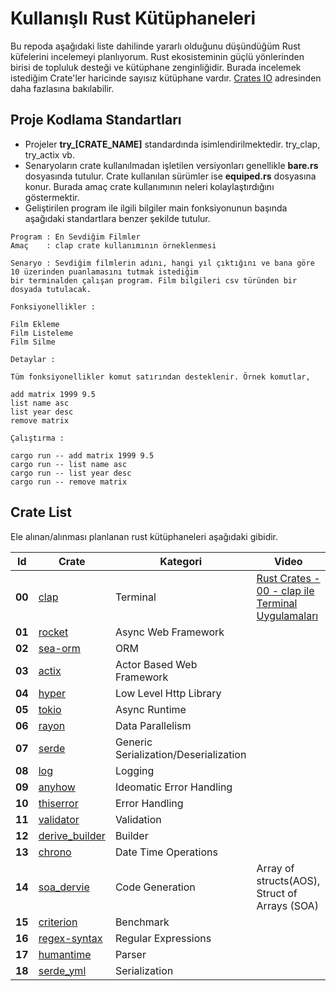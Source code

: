 # Kullanışlı Rust Kütüphaneleri

Bu repoda aşağıdaki liste dahilinde yararlı olduğunu düşündüğüm Rust küfelerini incelemeyi planlıyorum. Rust ekosisteminin güçlü yönlerinden birisi de topluluk desteği ve kütüphane zenginliğidir. Burada incelemek istediğim Crate'ler haricinde sayısız kütüphane vardır. [Crates IO](https://crates.io/) adresinden daha fazlasına bakılabilir.

## Proje Kodlama Standartları

- Projeler **try_[CRATE_NAME]** standardında isimlendirilmektedir. try_clap, try_actix vb.
- Senaryoların crate kullanılmadan işletilen versiyonları genellikle **bare.rs** dosyasında tutulur. Crate kullanılan sürümler ise **equiped.rs** dosyasına konur. Burada amaç crate kullanımının neleri kolaylaştırdığını göstermektir.
- Geliştirilen program ile ilgili bilgiler main fonksiyonunun başında aşağıdaki standartlara benzer şekilde tutulur.

```text
Program : En Sevdiğim Filmler
Amaç    : clap crate kullanımının örneklenmesi

Senaryo : Sevdiğim filmlerin adını, hangi yıl çıktığını ve bana göre 10 üzerinden puanlamasını tutmak istediğim
bir terminalden çalışan program. Film bilgileri csv türünden bir dosyada tutulacak.

Fonksiyonellikler :

Film Ekleme
Film Listeleme
Film Silme

Detaylar :

Tüm fonksiyonellikler komut satırından desteklenir. Örnek komutlar,

add matrix 1999 9.5
list name asc
list year desc
remove matrix

Çalıştırma :

cargo run -- add matrix 1999 9.5
cargo run -- list name asc
cargo run -- list year desc
cargo run -- remove matrix
```

## Crate List

Ele alınan/alınması planlanan rust kütüphaneleri aşağıdaki gibidir.

| Id | Crate                                                     | Kategori                              | Video                                                                             |
|-----|-----------------------------------------------------------|---------------------------------------|-----------------------------------------------------------------------------------|
| **00** | [clap](https://crates.io/crates/clap)                     | Terminal                              | [Rust Crates - 00 - clap ile Terminal Uygulamaları](https://youtu.be/1EzAf8A4DzI) |
| **01** | [rocket](https://crates.io/search?q=rocket)               | Async Web Framework                   |                                                                                   |
| **02** | [sea-orm](https://crates.io/crates/sea-orm)               | ORM                                   |                                                                                   |
| **03** | [actix](https://crates.io/crates/actix)                   | Actor Based Web Framework             |                                                                                   |
| **04** | [hyper](https://crates.io/crates/hyper)                   | Low Level Http Library                |                                                                                   |
| **05** | [tokio](https://crates.io/crates/tokio)                   | Async Runtime                         |                                                                                   |
| **06** | [rayon](https://crates.io/crates/rayon)                   | Data Parallelism                      |                                                                                   |
| **07** | [serde](https://crates.io/crates/serde)                   | Generic Serialization/Deserialization |                                                                                   |
| **08** | [log](https://crates.io/crates/log)                       | Logging                               |                                                                                   |
| **09** | [anyhow](https://crates.io/crates/anyhow)                 | Ideomatic Error Handling              |                                                                                   |
| **10** | [thiserror](https://crates.io/crates/thiserror)           | Error Handling                        |                                                                                   |
| **11** | [validator](https://crates.io/crates/validator)           | Validation                            |                                                                                   |
| **12** | [derive_builder](https://crates.io/crates/derive_builder) | Builder                               |                                                                                   |
| **13** | [chrono](https://crates.io/crates/chrono)                 | Date Time Operations                  | 
| **14** | [soa_dervie](https://crates.io/crates/soa_derive)         | Code Generation                       | Array of structs(AOS), Struct of Arrays (SOA)                                     |
| **15** | [criterion](https://crates.io/crates/criterion)           | Benchmark                             |                                                                                   |
| **16** | [regex-syntax](https://crates.io/crates/regex-syntax)     | Regular Expressions                   |                                                                                   |
| **17** | [humantime](https://crates.io/crates/humantime)           | Parser                                |                                                                                   |
| **18** | [serde_yml](https://crates.io/crates/serde_yml)           | Serialization                         |                                                                                   |

